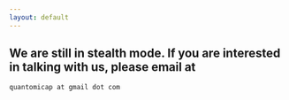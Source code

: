 ```yaml
---
layout: default
---
```


## We are still in stealth mode. If you are interested in talking with us, please email at
```
quantomicap at gmail dot com
```
